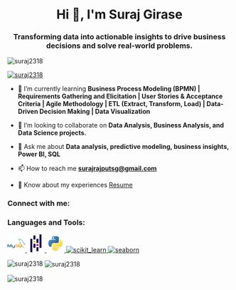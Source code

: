 <h1 align="center">Hi 👋, I'm Suraj Girase</h1>
<h3 align="center">Transforming data into actionable insights to drive business decisions and solve real-world problems.</h3>

<p align="left"> <img src="https://komarev.com/ghpvc/?username=suraj2318&label=Profile%20views&color=0e75b6&style=flat" alt="suraj2318" /> </p>

<p align="left"> <a href="https://github.com/ryo-ma/github-profile-trophy"><img src="https://github-profile-trophy.vercel.app/?username=suraj2318" alt="suraj2318" /></a> </p>

- 🌱 I’m currently learning **Business Process Modeling (BPMN) | Requirements Gathering and Elicitation | User Stories & Acceptance Criteria | Agile Methodology | ETL (Extract, Transform, Load) | Data-Driven Decision Making | Data Visualization**

- 👯 I’m looking to collaborate on **Data Analysis, Business Analysis, and Data Science projects.**

- 💬 Ask me about **Data analysis, predictive modeling, business insights, Power BI, SQL**

- 📫 How to reach me **surajrajputsg@gmail.com**

- 📄 Know about my experiences [Resume](https://drive.google.com/file/d/1-CllamLsDQyLlZ958lJKlJFYldUZ16oa/view?usp=sharing)

<h3 align="left">Connect with me:</h3>
<p align="left">
</p>

<h3 align="left">Languages and Tools:</h3>
<p align="left"> <a href="https://www.mysql.com/" target="_blank" rel="noreferrer"> <img src="https://raw.githubusercontent.com/devicons/devicon/master/icons/mysql/mysql-original-wordmark.svg" alt="mysql" width="40" height="40"/> </a> <a href="https://pandas.pydata.org/" target="_blank" rel="noreferrer"> <img src="https://raw.githubusercontent.com/devicons/devicon/2ae2a900d2f041da66e950e4d48052658d850630/icons/pandas/pandas-original.svg" alt="pandas" width="40" height="40"/> </a> <a href="https://www.python.org" target="_blank" rel="noreferrer"> <img src="https://raw.githubusercontent.com/devicons/devicon/master/icons/python/python-original.svg" alt="python" width="40" height="40"/> </a> <a href="https://scikit-learn.org/" target="_blank" rel="noreferrer"> <img src="https://upload.wikimedia.org/wikipedia/commons/0/05/Scikit_learn_logo_small.svg" alt="scikit_learn" width="40" height="40"/> </a> <a href="https://seaborn.pydata.org/" target="_blank" rel="noreferrer"> <img src="https://seaborn.pydata.org/_images/logo-mark-lightbg.svg" alt="seaborn" width="40" height="40"/> </a> </p>

<p><img align="left" src="https://github-readme-stats.vercel.app/api/top-langs?username=suraj2318&show_icons=true&locale=en&layout=compact" alt="suraj2318" /></p>

<p>&nbsp;<img align="center" src="https://github-readme-stats.vercel.app/api?username=suraj2318&show_icons=true&locale=en" alt="suraj2318" /></p>

<p><img align="center" src="https://github-readme-streak-stats.herokuapp.com/?user=suraj2318&" alt="suraj2318" /></p>
